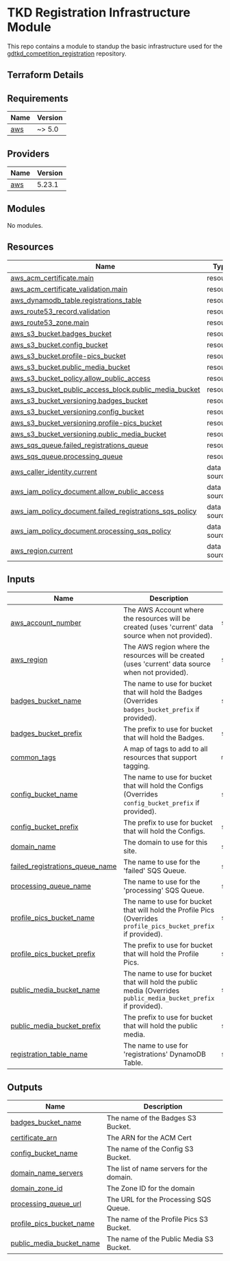# TKD Registration Infrastructure Module
This repo contains a module to standup the basic infrastructure used for the [gdtkd_competition_registration](https://github.com/audioboxer217/gdtkd_registration) repository.

## Terraform Details
<!-- BEGINNING OF PRE-COMMIT-TERRAFORM DOCS HOOK -->
## Requirements

| Name | Version |
|------|---------|
| <a name="requirement_aws"></a> [aws](#requirement\_aws) | ~> 5.0 |

## Providers

| Name | Version |
|------|---------|
| <a name="provider_aws"></a> [aws](#provider\_aws) | 5.23.1 |

## Modules

No modules.

## Resources

| Name | Type |
|------|------|
| [aws_acm_certificate.main](https://registry.terraform.io/providers/hashicorp/aws/latest/docs/resources/acm_certificate) | resource |
| [aws_acm_certificate_validation.main](https://registry.terraform.io/providers/hashicorp/aws/latest/docs/resources/acm_certificate_validation) | resource |
| [aws_dynamodb_table.registrations_table](https://registry.terraform.io/providers/hashicorp/aws/latest/docs/resources/dynamodb_table) | resource |
| [aws_route53_record.validation](https://registry.terraform.io/providers/hashicorp/aws/latest/docs/resources/route53_record) | resource |
| [aws_route53_zone.main](https://registry.terraform.io/providers/hashicorp/aws/latest/docs/resources/route53_zone) | resource |
| [aws_s3_bucket.badges_bucket](https://registry.terraform.io/providers/hashicorp/aws/latest/docs/resources/s3_bucket) | resource |
| [aws_s3_bucket.config_bucket](https://registry.terraform.io/providers/hashicorp/aws/latest/docs/resources/s3_bucket) | resource |
| [aws_s3_bucket.profile-pics_bucket](https://registry.terraform.io/providers/hashicorp/aws/latest/docs/resources/s3_bucket) | resource |
| [aws_s3_bucket.public_media_bucket](https://registry.terraform.io/providers/hashicorp/aws/latest/docs/resources/s3_bucket) | resource |
| [aws_s3_bucket_policy.allow_public_access](https://registry.terraform.io/providers/hashicorp/aws/latest/docs/resources/s3_bucket_policy) | resource |
| [aws_s3_bucket_public_access_block.public_media_bucket](https://registry.terraform.io/providers/hashicorp/aws/latest/docs/resources/s3_bucket_public_access_block) | resource |
| [aws_s3_bucket_versioning.badges_bucket](https://registry.terraform.io/providers/hashicorp/aws/latest/docs/resources/s3_bucket_versioning) | resource |
| [aws_s3_bucket_versioning.config_bucket](https://registry.terraform.io/providers/hashicorp/aws/latest/docs/resources/s3_bucket_versioning) | resource |
| [aws_s3_bucket_versioning.profile-pics_bucket](https://registry.terraform.io/providers/hashicorp/aws/latest/docs/resources/s3_bucket_versioning) | resource |
| [aws_s3_bucket_versioning.public_media_bucket](https://registry.terraform.io/providers/hashicorp/aws/latest/docs/resources/s3_bucket_versioning) | resource |
| [aws_sqs_queue.failed_registrations_queue](https://registry.terraform.io/providers/hashicorp/aws/latest/docs/resources/sqs_queue) | resource |
| [aws_sqs_queue.processing_queue](https://registry.terraform.io/providers/hashicorp/aws/latest/docs/resources/sqs_queue) | resource |
| [aws_caller_identity.current](https://registry.terraform.io/providers/hashicorp/aws/latest/docs/data-sources/caller_identity) | data source |
| [aws_iam_policy_document.allow_public_access](https://registry.terraform.io/providers/hashicorp/aws/latest/docs/data-sources/iam_policy_document) | data source |
| [aws_iam_policy_document.failed_registrations_sqs_policy](https://registry.terraform.io/providers/hashicorp/aws/latest/docs/data-sources/iam_policy_document) | data source |
| [aws_iam_policy_document.processing_sqs_policy](https://registry.terraform.io/providers/hashicorp/aws/latest/docs/data-sources/iam_policy_document) | data source |
| [aws_region.current](https://registry.terraform.io/providers/hashicorp/aws/latest/docs/data-sources/region) | data source |

## Inputs

| Name | Description | Type | Default | Required |
|------|-------------|------|---------|:--------:|
| <a name="input_aws_account_number"></a> [aws\_account\_number](#input\_aws\_account\_number) | The AWS Account where the resources will be created (uses 'current' data source when not provided). | `string` | `""` | no |
| <a name="input_aws_region"></a> [aws\_region](#input\_aws\_region) | The AWS region where the resources will be created (uses 'current' data source when not provided). | `string` | `""` | no |
| <a name="input_badges_bucket_name"></a> [badges\_bucket\_name](#input\_badges\_bucket\_name) | The name to use for bucket that will hold the Badges (Overrides `badges_bucket_prefix` if provided). | `string` | `""` | no |
| <a name="input_badges_bucket_prefix"></a> [badges\_bucket\_prefix](#input\_badges\_bucket\_prefix) | The prefix to use for bucket that will hold the Badges. | `string` | `"tkd-reg-badges"` | no |
| <a name="input_common_tags"></a> [common\_tags](#input\_common\_tags) | A map of tags to add to all resources that support tagging. | `map(any)` | n/a | yes |
| <a name="input_config_bucket_name"></a> [config\_bucket\_name](#input\_config\_bucket\_name) | The name to use for bucket that will hold the Configs (Overrides `config_bucket_prefix` if provided). | `string` | `""` | no |
| <a name="input_config_bucket_prefix"></a> [config\_bucket\_prefix](#input\_config\_bucket\_prefix) | The prefix to use for bucket that will hold the Configs. | `string` | `"tkd-reg-config"` | no |
| <a name="input_domain_name"></a> [domain\_name](#input\_domain\_name) | The domain to use for this site. | `string` | n/a | yes |
| <a name="input_failed_registrations_queue_name"></a> [failed\_registrations\_queue\_name](#input\_failed\_registrations\_queue\_name) | The name to use for the 'failed' SQS Queue. | `string` | `"failed_registrations"` | no |
| <a name="input_processing_queue_name"></a> [processing\_queue\_name](#input\_processing\_queue\_name) | The name to use for the 'processing' SQS Queue. | `string` | `"processing"` | no |
| <a name="input_profile_pics_bucket_name"></a> [profile\_pics\_bucket\_name](#input\_profile\_pics\_bucket\_name) | The name to use for bucket that will hold the Profile Pics (Overrides `profile_pics_bucket_prefix` if provided). | `string` | `""` | no |
| <a name="input_profile_pics_bucket_prefix"></a> [profile\_pics\_bucket\_prefix](#input\_profile\_pics\_bucket\_prefix) | The prefix to use for bucket that will hold the Profile Pics. | `string` | `"tkd-reg-profile-pics"` | no |
| <a name="input_public_media_bucket_name"></a> [public\_media\_bucket\_name](#input\_public\_media\_bucket\_name) | The name to use for bucket that will hold the public media (Overrides `public_media_bucket_prefix` if provided). | `string` | `""` | no |
| <a name="input_public_media_bucket_prefix"></a> [public\_media\_bucket\_prefix](#input\_public\_media\_bucket\_prefix) | The prefix to use for bucket that will hold the public media. | `string` | `"tkd-reg-public-media"` | no |
| <a name="input_registration_table_name"></a> [registration\_table\_name](#input\_registration\_table\_name) | The name to use for 'registrations' DynamoDB Table. | `string` | n/a | yes |

## Outputs

| Name | Description |
|------|-------------|
| <a name="output_badges_bucket_name"></a> [badges\_bucket\_name](#output\_badges\_bucket\_name) | The name of the Badges S3 Bucket. |
| <a name="output_certificate_arn"></a> [certificate\_arn](#output\_certificate\_arn) | The ARN for the ACM Cert |
| <a name="output_config_bucket_name"></a> [config\_bucket\_name](#output\_config\_bucket\_name) | The name of the Config S3 Bucket. |
| <a name="output_domain_name_servers"></a> [domain\_name\_servers](#output\_domain\_name\_servers) | The list of name servers for the domain. |
| <a name="output_domain_zone_id"></a> [domain\_zone\_id](#output\_domain\_zone\_id) | The Zone ID for the domain |
| <a name="output_processing_queue_url"></a> [processing\_queue\_url](#output\_processing\_queue\_url) | The URL for the Processing SQS Queue. |
| <a name="output_profile_pics_bucket_name"></a> [profile\_pics\_bucket\_name](#output\_profile\_pics\_bucket\_name) | The name of the Profile Pics S3 Bucket. |
| <a name="output_public_media_bucket_name"></a> [public\_media\_bucket\_name](#output\_public\_media\_bucket\_name) | The name of the Public Media S3 Bucket. |
<!-- END OF PRE-COMMIT-TERRAFORM DOCS HOOK -->
